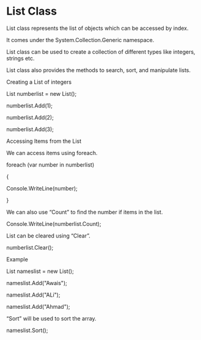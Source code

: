 <h1>List Class</h1>

List class represents the list of objects which can be accessed by
index.

It comes under the System.Collection.Generic namespace.

List class can be used to create a collection of different types like
integers, strings etc.

List class also provides the methods to search, sort, and manipulate
lists.

Creating a List of integers

List<int> numberlist = new List<int>();

numberlist.Add(1);

numberlist.Add(2);

numberlist.Add(3);

Accessing Items from the List

We can access items using foreach.

foreach (var number in numberlist)

{

Console.WriteLine(number);

}

We can also use “Count” to find the number if items in the list.

Console.WriteLine(numberlist.Count);

List can be cleared using “Clear”.

numberlist.Clear();

Example

List<string> nameslist = new List<string>();

nameslist.Add("Awais");

nameslist.Add("ALi");

nameslist.Add("Ahmad");

“Sort” will be used to sort the array.

nameslist.Sort();
